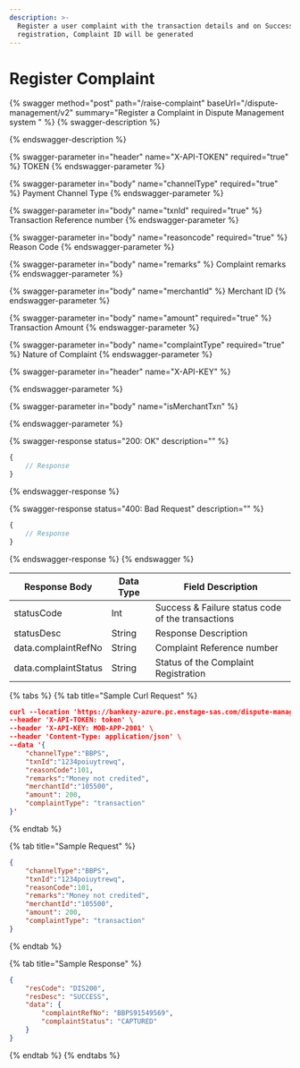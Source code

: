 ```yaml
---
description: >-
  Register a user complaint with the transaction details and on Successful
  registration, Complaint ID will be generated
---
```


# Register Complaint

{% swagger method="post" path="/raise-complaint" baseUrl="/dispute-management/v2" summary="Register a Complaint in Dispute Management system " %}
{% swagger-description %}

{% endswagger-description %}

{% swagger-parameter in="header" name="X-API-TOKEN" required="true" %}
TOKEN
{% endswagger-parameter %}

{% swagger-parameter in="body" name="channelType" required="true" %}
Payment Channel Type 
{% endswagger-parameter %}

{% swagger-parameter in="body" name="txnId" required="true" %}
Transaction Reference number
{% endswagger-parameter %}

{% swagger-parameter in="body" name="reasoncode" required="true" %}
Reason Code 
{% endswagger-parameter %}

{% swagger-parameter in="body" name="remarks" %}
Complaint remarks
{% endswagger-parameter %}

{% swagger-parameter in="body" name="merchantId" %}
Merchant ID
{% endswagger-parameter %}

{% swagger-parameter in="body" name="amount" required="true" %}
Transaction Amount
{% endswagger-parameter %}

{% swagger-parameter in="body" name="complaintType" required="true" %}
Nature of Complaint
{% endswagger-parameter %}

{% swagger-parameter in="header" name="X-API-KEY" %}

{% endswagger-parameter %}

{% swagger-parameter in="body" name="isMerchantTxn" %}

{% endswagger-parameter %}

{% swagger-response status="200: OK" description="" %}
```javascript
{
    // Response
}
```
{% endswagger-response %}

{% swagger-response status="400: Bad Request" description="" %}
```javascript
{
    // Response
}
```
{% endswagger-response %}
{% endswagger %}

| Response Body        | Data Type | Field Description                                 |
| -------------------- | --------- | ------------------------------------------------- |
| statusCode           | Int       | Success & Failure status code of the transactions |
| statusDesc           | String    | Response Description                              |
| data.complaintRefNo  | String    | Complaint Reference number                        |
| data.complaintStatus | String    | Status of the Complaint Registration              |

{% tabs %}
{% tab title="Sample Curl Request" %}
```json
curl --location 'https://bankezy-azure.pc.enstage-sas.com/dispute-management/v1/raise-complaint' \
--header 'X-API-TOKEN: token' \
--header 'X-API-KEY: MOB-APP-2001' \
--header 'Content-Type: application/json' \
--data '{
    "channelType":"BBPS",
    "txnId":"1234poiuytrewq",
    "reasonCode":101,
    "remarks":"Money not credited",
    "merchantId":"105500",
    "amount": 200,
    "complaintType": "transaction"
}'
```
{% endtab %}

{% tab title="Sample Request" %}
```json
{
    "channelType":"BBPS",
    "txnId":"1234poiuytrewq",
    "reasonCode":101,
    "remarks":"Money not credited",
    "merchantId":"105500",
    "amount": 200,
    "complaintType": "transaction"
}
```
{% endtab %}

{% tab title="Sample Response" %}
```json
{
    "resCode": "DIS200",
    "resDesc": "SUCCESS",
    "data": {
        "complaintRefNo": "BBPS91549569",
        "complaintStatus": "CAPTURED"
    }
}
```
{% endtab %}
{% endtabs %}
